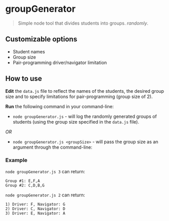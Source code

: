 # groupGenerator

> Simple node tool that divides students into groups. _randomly_.

## Customizable options

- Student names
- Group size
- Pair-programming driver/navigator limitation

## How to use

**Edit** the `data.js` file to reflect the names of the students, the desired group size and to specify limitations for pair-programming (group size of 2).

**Run** the following command in your command-line:

- `node groupGenerator.js` - will log the randomly generated groups of students (using the group size specified in the `data.js` file).

_OR_

- `node groupGenerator.js <groupSize>` - will pass the group size as an argument through the command-line:

### Example

`node groupGenerator.js 3` can return:

```plaintext
Group #1: E,F,A
Group #2: C,D,B,G
```

`node groupGenerator.js 2` can return:

```plaintext
1) Driver: F, Navigator: G
2) Driver: C, Navigator: D
3) Driver: E, Navigator: A
```
